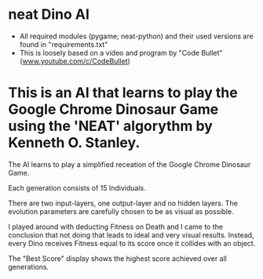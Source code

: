 # neat Dino AI

- All required modules (pygame; neat-python) and their used versions are found in "requirements.txt"
- This is loosely based on a video and program by "Code Bullet" (www.youtube.com/c/CodeBullet)

# This is an AI that learns to play the Google Chrome Dinosaur Game using the 'NEAT' algorythm by Kenneth O. Stanley.

The AI learns to play a simplified receation of the Google Chrome Dinosaur Game.


Each generation consists of 15 Individuals.


There are two input-layers, one output-layer and no hidden layers. The evolution parameters are carefully chosen to be as visual as possible.


I played around with deducting Fitness on Death and I came to the conclusion that not doing that leads to ideal and very visual results. Instead, every Dino receives Fitness equal to its score once it collides with an object.

The "Best Score" display shows the highest score achieved over all generations.
